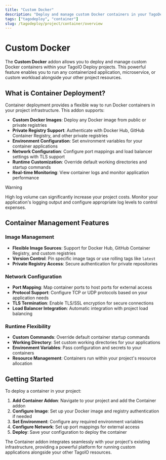 ```yaml
---
title: "Custom Docker"
description: "Deploy and manage custom Docker containers in your TagoDeploy project, with image, network, runtime, and logging options."
tags: ["tagodeploy", "container"]
slug: /tagodeploy/project/container/overview
---
```


# Custom Docker

The **Custom Docker** addon allows you to deploy and manage custom Docker
containers within your TagoIO Deploy projects. This powerful feature enables you
to run any containerized application, microservice, or custom workload alongside
your other project resources.

## What is Container Deployment?

Container deployment provides a flexible way to run Docker containers in your
project infrastructure. This addon supports:

- **Custom Docker Images**: Deploy any Docker image from public or private
  registries
- **Private Registry Support**: Authenticate with Docker Hub, GitHub Container
  Registry, and other private registries
- **Environment Configuration**: Set environment variables for your container
  applications
- **Network Configuration**: Configure port mappings and load balancer settings
  with TLS support
- **Runtime Customization**: Override default working directories and startup
  commands
- **Real-time Monitoring**: View container logs and monitor application
  performance

> [!WARNING]
>
> High log volume can significantly increase your project costs. Monitor your
> application's logging output and configure appropriate log levels to control
> expenses.

## Container Management Features

### Image Management

- **Flexible Image Sources**: Support for Docker Hub, GitHub Container Registry,
  and custom registries
- **Version Control**: Pin specific image tags or use rolling tags like `latest`
- **Private Registry Access**: Secure authentication for private repositories

### Network Configuration

- **Port Mapping**: Map container ports to host ports for external access
- **Protocol Support**: Configure TCP or UDP protocols based on your application
  needs
- **TLS Termination**: Enable TLS/SSL encryption for secure connections
- **Load Balancer Integration**: Automatic integration with project load
  balancing

### Runtime Flexibility

- **Custom Commands**: Override default container startup commands
- **Working Directory**: Set custom working directories for your applications
- **Environment Variables**: Pass configuration and secrets to your containers
- **Resource Management**: Containers run within your project's resource
  allocation

## Getting Started

To deploy a container in your project:

1. **Add Container Addon**: Navigate to your project and add the Container addon
2. **Configure Image**: Set up your Docker image and registry authentication if
   needed
3. **Set Environment**: Configure any required environment variables
4. **Configure Network**: Set up port mappings for external access
5. **Deploy**: Save your configuration to deploy the container

The Container addon integrates seamlessly with your project's existing
infrastructure, providing a powerful platform for running custom applications
alongside your other TagoIO resources.
